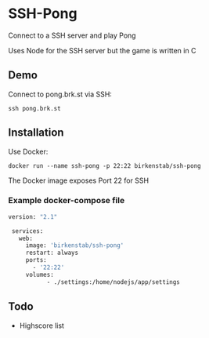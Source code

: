 # SSH-Pong
Connect to a SSH server and play Pong

Uses Node for the SSH server but the game is written in C

## Demo
Connect to pong.brk.st via SSH:
```
ssh pong.brk.st
```

## Installation
Use Docker: 
```
docker run --name ssh-pong -p 22:22 birkenstab/ssh-pong
```
The Docker image exposes Port 22 for SSH

### Example docker-compose file
```Dockerfile
version: "2.1"

 services:
   web:
     image: 'birkenstab/ssh-pong'
     restart: always
     ports:
       - '22:22'
     volumes:
           - ./settings:/home/nodejs/app/settings
```

## Todo
* Highscore list
